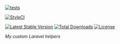 [![tests](https://github.com/it-can/laravel-helpers/actions/workflows/main.yml/badge.svg?branch=master)](https://github.com/it-can/laravel-helpers/actions/workflows/main.yml)

[![StyleCI](https://github.styleci.io/repos/133985356/shield?branch=master)](https://github.styleci.io/repos/133985356)

<a href="https://packagist.org/packages/it-can/laravel-helpers"><img src="https://img.shields.io/packagist/v/it-can/laravel-helpers" alt="Latest Stable Version"></a>
<a href="https://packagist.org/packages/it-can/laravel-helpers"><img src="https://img.shields.io/packagist/dt/it-can/laravel-helpers" alt="Total Downloads"></a>
<a href="https://packagist.org/packages/it-can/laravel-helper"><img src="https://img.shields.io/packagist/l/it-can/laravel-helpers" alt="License"></a>

*My custom Laravel helpers*
